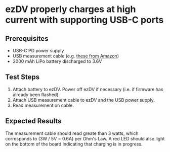 # ezDV properly charges at high current with supporting USB-C ports

## Prerequisites

* USB-C PD power supply
* USB measurement cable (e.g. [these from Amazon](https://www.amazon.com/gp/product/B09V81BTMK/ref=ppx_yo_dt_b_asin_title_o04_s00?ie=UTF8&psc=1))
* 2000 mAh LiPo battery discharged to 3.6V

## Test Steps

1. Attach battery to ezDV. Power off ezDV if necessary (i.e. if firmware has already been flashed).
2. Attach USB measurement cable to ezDV and the USB power supply.
3. Read measurement on cable.

## Expected Results

The measurement cable should read greate than 3 watts, which corresponds to (3W / 5V = 0.6A) per Ohm's Law. A red LED should also light on the bottom of the board indicating that charging is in progress.